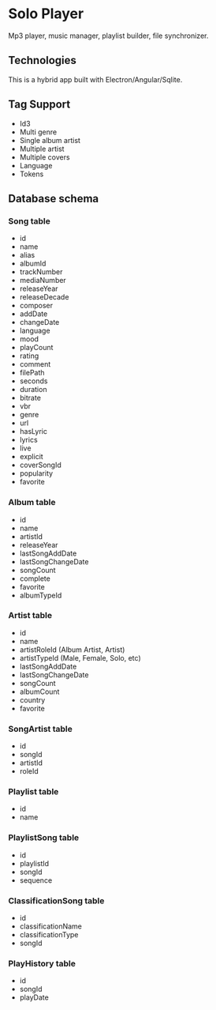 # Solo Player

Mp3 player, music manager, playlist builder, file synchronizer.

## Technologies
This is a hybrid app built with Electron/Angular/Sqlite.

## Tag Support
- Id3
- Multi genre
- Single album artist
- Multiple artist
- Multiple covers
- Language
- Tokens

## Database schema

### Song table
- id
- name
- alias
- albumId
- trackNumber
- mediaNumber
- releaseYear
- releaseDecade
- composer
- addDate
- changeDate
- language
- mood
- playCount
- rating
- comment
- filePath
- seconds
- duration
- bitrate
- vbr
- genre
- url
- hasLyric
- lyrics
- live
- explicit
- coverSongId
- popularity
- favorite

### Album table
- id
- name
- artistId
- releaseYear
- lastSongAddDate
- lastSongChangeDate
- songCount
- complete
- favorite
- albumTypeId

### Artist table
- id
- name
- artistRoleId (Album Artist, Artist)
- artistTypeId (Male, Female, Solo, etc)
- lastSongAddDate
- lastSongChangeDate
- songCount
- albumCount
- country
- favorite

### SongArtist table
- id
- songId
- artistId
- roleId

### Playlist table
- id
- name

### PlaylistSong table
- id
- playlistId
- songId
- sequence

### ClassificationSong table
- id
- classificationName
- classificationType
- songId

### PlayHistory table
- id
- songId
- playDate